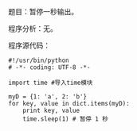 题目：暂停一秒输出。

程序分析：无。

程序源代码：

```
#!/usr/bin/python
# -*- coding: UTF-8 -*-

import time #导入time模块

myD = {1: 'a', 2: 'b'}
for key, value in dict.items(myD):
	print key, value
	time.sleep(1) # 暂停 1 秒
```
